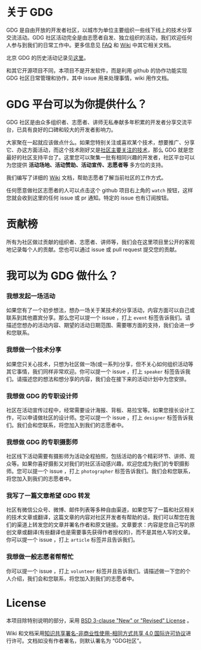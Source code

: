 # 关于 GDG
GDG 是自由开放的开发者社区，以城市为单位主要组织一些线下线上的技术分享交流活动。GDG 社区活动完全是由志愿者自发、独立组织的活动，我们欢迎任何人参与到我们的日常工作中。更多信息见 [FAQ](https://github.com/gdgbeijing/gdghub/wiki/FAQ) 和 [Wiki](https://github.com/gdgbeijing/gdghub/wiki) 中其它相关文档。

北京 GDG 的历史活动记录见[这里](https://github.com/gdgbeijing/gdghub/blob/master/EVENT_HISTORY.md)。

和其它开源项目不同，本项目不是开发软件，而是利用 github 的协作功能实现 GDG 社区日常管理和协作，其中 issue 用来处理事情，wiki 用作文档。

# GDG 平台可以为你提供什么？
GDG 社区是由众多组织者、志愿者、讲师无私奉献多年积累的开发者分享交流平台，已具有良好的口碑和较大的开发者影响力。

大家聚在一起就应该做点什么。如果您特别关注或喜欢某个技术，想要推广、分享它、办这方面活动，而这个技术刚好又是[社区主要关注的技术](https://github.com/gdgbeijing/gdghub/wiki/GDG-%E7%A4%BE%E5%8C%BA%E4%B8%BB%E8%A6%81%E5%85%B3%E6%B3%A8%E5%93%AA%E4%BA%9B%E6%8A%80%E6%9C%AF%EF%BC%9F)，那么 GDG 就是您最好的社区支持平台了。这里您可以聚集一批有相同兴趣的开发者，社区平台可以为您提供 **活动场地、活动赞助、活动宣传、志愿者等** 多方位的支持。

我们编写了详细的 [Wiki](https://github.com/gdgbeijing/gdghub/wiki/) 文档，帮助志愿者了解当前社区的工作方式。

任何愿意做社区志愿者的人可以点击这个 github 项目右上角的 `watch` 按钮，这样您就会收到这里的任何 issue 或 pr 通知。特定的 issue 也有订阅按钮。

# 贡献榜
所有为社区做过贡献的组织者、志愿者、讲师等，我们会在这里项目里公开的客观地记录每个人的贡献。您也可以通过 issue 或 pull request 提交您的贡献。

# 我可以为 GDG 做什么？
### 我想发起一场活动
如果您有了一个初步想法，想办一场关于某技术的分享活动，内容方面可以自己或联系到其他嘉宾分享。那么您可以提一个 issue ，打上 `event` 标签告诉我们。请描述您想办的活动内容、期望的活动日期范围、需要哪方面的支持，我们会进一步和您联系。

### 我想做一个技术分享
如果您只关心技术，只想为社区做一场(或一系列)分享，但不关心如何组织活动等其它事情，我们同样非常欢迎。你可以提一个 issue ，打上 `speaker` 标签告诉我们。请描述您的想法和想分享的内容，我们会在接下来的活动计划中为您安排。

### 我想做 GDG 的专职设计师
社区在活动宣传过程中，经常需要设计海报、背板、易拉宝等。如果您擅长设计工作，可以申请做社区的设计师。您可以提一个 issue ，打上 `designer` 标签告诉我们。我们会和您联系，将您加入到我们的志愿者中。

### 我想做 GDG 的专职摄影师
社区线下活动需要有摄影师为活动全程拍照，包括活动的各个精彩环节、讲师、观众等。如果你喜好摄影又对我们的社区活动感兴趣，欢迎您成为我们的专职摄影师。您可以提一个 issue ，打上 `photographer` 标签告诉我们。我们会和您联系，将您加入到我们的志愿者中。

### 我写了一篇文章希望 GDG 转发
社区有微信公众号、微博、邮件列表等多种自由渠道，如果您写了一篇和社区相关的技术文章或翻译，这篇文章的内容对社区开发者有帮助的话，我们可以帮您在我们的渠道上转发您的文章并署名作者和原文链接。文章要求：内容是您自己写的原创文章或翻译(有些翻译也是需要事先获得作者授权的)，而不是其他人写的文章。你可以提一个 issue ，打上 `article` 标签并且告诉我们。

### 我想做一般志愿者帮帮忙
你可以提一个 issue ，打上 `volunteer` 标签并且告诉我们。请描述做一下您的个人介绍，我们会和您联系，将您加入到我们的志愿者中。

# License
本项目除特别说明的部分，采用 [BSD 3-clause "New" or "Revised" License](https://github.com/gdgbeijing/gdghub/blob/master/LICENSE) 。

Wiki 和文档采用<a rel="license" href="http://creativecommons.org/licenses/by-nc-sa/4.0/">知识共享署名-非商业性使用-相同方式共享 4.0 国际许可协议</a>进行许可。文档如没有作者署名，则默认署名为 “GDG社区”。

